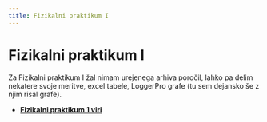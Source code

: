 ```yaml
---
title: Fizikalni praktikum I
---
```

# Fizikalni praktikum I
Za Fizikalni praktikum I žal nimam urejenega arhiva poročil, lahko pa delim nekatere svoje meritve, excel tabele, LoggerPro grafe (tu sem dejansko še z njim risal grafe).

* [**Fizikalni praktikum 1 viri**](https://github.com/pengu5055/FizPrakI)
